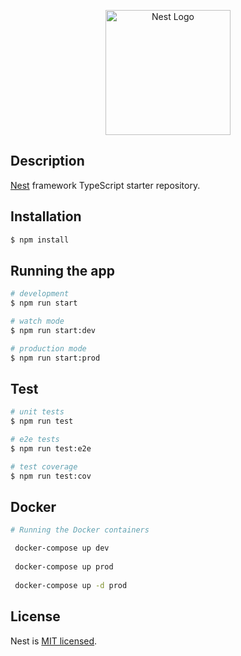 <p align="center">
  <a href="http://blackhoag.com/" target="blank"><img src="https://omegaprofileimages.s3.us-east-2.amazonaws.com/n1/1000_F_541942729_LrFBxgrLoORr6KdyCsKj4UmIyGKeBZR0.jpg" width="200" alt="Nest Logo" /></a>
</p>



## Description

[Nest](https://github.com/nestjs/nest) framework TypeScript starter repository.

## Installation

```bash
$ npm install
```

## Running the app

```bash
# development
$ npm run start

# watch mode
$ npm run start:dev

# production mode
$ npm run start:prod
```

## Test

```bash
# unit tests
$ npm run test

# e2e tests
$ npm run test:e2e

# test coverage
$ npm run test:cov
```

## Docker
``` bash
# Running the Docker containers

 docker-compose up dev
 
 docker-compose up prod
 
 docker-compose up -d prod
```


## License

Nest is [MIT licensed](LICENSE).

